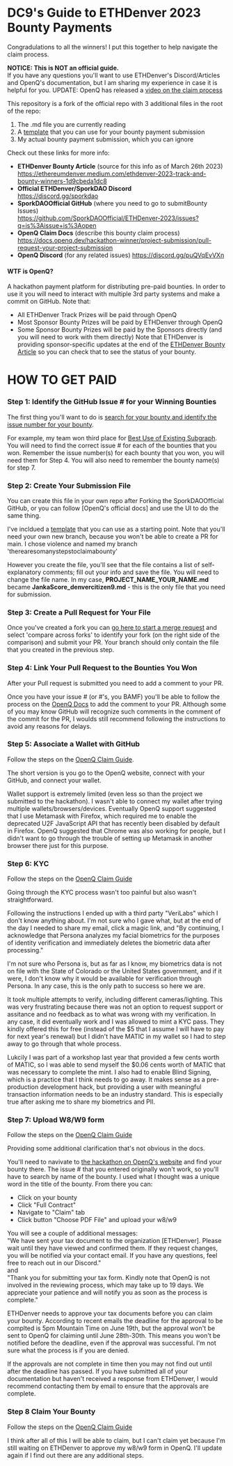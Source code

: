 # DC9's Guide to ETHDenver 2023 Bounty Payments  

Congradulations to all the winners!  I put this together to help navigate the claim process.  

**NOTICE: This is NOT an official guide.**  
If you have any questions you'll want to use ETHDenver's Discord/Articles and OpenQ's documentation, but I am sharing my experience in case it is helpful for you.
UPDATE: OpenQ has released a [video on the claim process](https://www.youtube.com/watch?v=u93pTyhW9SY)

This repository is a fork of the official repo with 3 additional files in the root of the repo:
1. The .md file you are currently reading
2. A [template](https://raw.githubusercontent.com/denvercitizen9/ETHDenver-2023/main/PROJECT_NAME_YOUR_NAME.md) that you can use for your bounty payment submission
3. My actual bounty payment submission, which you can ignore

Check out these links for more info:

* **ETHDenver Bounty Article** (source for this info as of March 26th 2023)  
	https://ethereumdenver.medium.com/ethdenver-2023-track-and-bounty-winners-1d9cbeda1dc8  
* **Official ETHDenver/SporkDAO Discord**  
	https://discord.gg/sporkdao  
* **SporkDAOOfficial GitHub** (where you need to go to submitBounty Issues)    
	https://github.com/SporkDAOOfficial/ETHDenver-2023/issues?q=is%3Aissue+is%3Aopen  
* **OpenQ Claim Docs** (describe this bounty claim process)  
	https://docs.openq.dev/hackathon-winner/project-submission/pull-request-your-project-submission  
* **OpenQ Discord** (for any related issues)
	https://discord.gg/puQVqEvVXn  

#### WTF is OpenQ?
A hackathon payment platform for distributing pre-paid bounties.  In order to use it you will need to interact with multiple 3rd party systems and make a commit on GitHub.  Note that:
 - All ETHDenver Track Prizes will be paid through OpenQ
 - Most Sponsor Bounty Prizes will be paid by ETHDenver through OpenQ
 - Some Sponsor Bounty Prizes will be paid by the Sponsors directly (and you will need to work with them directly)
Note that ETHDenver is providing sponsor-specific updates at the end of the [ETHDenver Bounty Article](https://ethereumdenver.medium.com/ethdenver-2023-track-and-bounty-winners-1d9cbeda1dc8) so you can check that to see the status of your bounty.

# HOW TO GET PAID

### Step 1: Identify the GitHub Issue # for your Winning Bounties
The first thing you'll want to do is [search for your bounty and identify the issue number for your bounty](https://github.com/SporkDAOOfficial/ETHDenver-2023/issues).  

For example, my team won third place for [Best Use of Existing Subgraph](https://github.com/SporkDAOOfficial/ETHDenver-2023/issues/17).  You will need to find the correct issue # for each of the bounties that you won.  Remember the issue number(s) for each bounty that you won, you will need them for Step 4.  You will also need to remember the bounty name(s) for step 7.  

### Step 2: Create Your Submission File

You can create this file in your own repo after Forking the SporkDAOOfficial GitHub, or you can follow [OpenQ's official docs] and use the UI to do the same thing.  

I've incldued a [template](https://raw.githubusercontent.com/denvercitizen9/ETHDenver-2023/main/PROJECT_NAME_YOUR_NAME.md) that you can use as a starting point.  Note that you'll need your own new branch, because you won't be able to create a PR for main.  I chose violence and named my branch 'therearesomanystepstoclaimabounty'

However you create the file, you'll see that the file contains a list of self-explanatory comments; fill out your info and save the file.  You will need to change the file name.  In my case, **PROJECT_NAME_YOUR_NAME.md** became **JankaScore_denvercitizen9.md** - this is the only file that you need for submission.

### Step 3: Create a Pull Request for Your File

Once you've created a fork you can [go here to start a merge request](https://github.com/SporkDAOOfficial/ETHDenver-2023/compare/main...SporkDAOOfficial:ETHDenver-2023:main) and select 'compare across forks' to identify your fork (on the right side of the comparison) and submit your PR.  Your branch should only contain the file that you created in the previous step.

### Step 4: Link Your Pull Request to the Bounties You Won
After your Pull request is submitted you need to add a comment to your PR.  

Once you have your issue # (or #'s, you BAMF) you'll be able to follow the process on the [OpenQ Docs](https://docs.openq.dev/hackathon-winner/project-submission/pull-request-your-project-submission#link-your-pull-request-to-the-bounties-you-won) to add the comment to your PR.  Although some of you may know GitHub will recognize such comments in the comment of the commit for the PR, I woulds still recommend following the instructions to avoid any reasons for delays.

### Step 5: Associate a Wallet with GitHub
Follow the steps on the [OpenQ Claim Guide](https://docs.openq.dev/hackathon-winner/preparing-to-claim/associate-wallet-with-github).   
  
The short version is you go to the OpenQ website, connect with your GitHub, and connect your wallet.  

Wallet support is extremely limited (even less so than the project we submitted to the hackathon).  I wasn't able to connect my wallet after trying multiple wallets/browsers/devices.  Eventually OpenQ support suggested that I use Metamask with Firefox, which required me to enable the deprecated U2F JavaScript API that has recently been disabled by default in Firefox.  OpenQ suggested that Chrome was also working for people, but I didn't want to go through the trouble of setting up Metamask in another browser there just for this purpose.  

### Step 6: KYC  
Follow the steps on the [OpenQ Claim Guide](https://docs.openq.dev/hackathon-winner/preparing-to-claim/kyc-know-your-customer)  

Going through the KYC process wasn't too painful but also wasn't straightforward.  

Following the instructions I ended up with a third party "VeriLabs" which I don't know anything about.  I'm not sure who I gave what, but at the end of the day I needed to share my email, click a magic link, and "By continuing, I acknowledge that Persona analyzes my facial biometrics for the purposes of identity verification and immediately deletes the biometric data after processing."  

I'm not sure who Persona is, but as far as I know, my biometrics data is not on file with the State of Colorado or the United States government, and if it were, I don't know why it would be available for verification through Persona.  In any case, this is the only path to success so here we are.  

It took multiple attempts to verify, including different cameras/lighting.  This was very frustrating because there was not an option to request support or assitance and no feedback as to what was wrong with my verification.  In any case, it did eventually work and I was allowed to mint a KYC pass.  They kindly offered this for free (instead of the $5 that I assume I will have to pay for next year's renewal) but I didn't have MATIC in my wallet so I had to step away to go through that whole process.  

Lukcily I was part of a workshop last year that provided a few cents worth of MATIC, so I was able to send myself the $0.06 cents worth of MATIC that was necessary to complete the mint.  I also had to enable Blind Signing, which is a practice that I think needs to go away.  It makes sense as a pre-production development hack, but providing a user with meaningful transaction information needs to be an industry standard.  This is especially true after asking me to share my biometrics and PII.  

### Step 7: Upload W8/W9 form 
Follow the steps on the [OpenQ Claim Guide](https://docs.openq.dev/hackathon-winner/preparing-to-claim/upload-w8-w9-form)  

Providing some additional clarification that's not obvious in the docs.   

You'll need to navivate to [the hackathon on OpenQ's website](https://openq.dev/repo/SporkDAOOfficial/ETHDenver-2023) and find your bounty there.  The issue # that you entered originally won't work, so you'll have to search by name of the bounty.  I used what I thought was a unique word in the title of the bounty.  From there you can: 
 * Click on your bounty  
 * Click "Full Contract"  
 * Navigate to "Claim" tab  
 * Click button "Choose PDF File" and upload your w8/w9    
 
You will see a couple of additional messages:  
"We have sent your tax document to the organization [ETHDenver]. Please wait until they have viewed and confirmed them. If they request changes, you will be notified via your contact email. If you have any questions, feel free to reach out in our Discord."   
and  
"Thank you for submitting your tax form. Kindly note that OpenQ is not involved in the reviewing process, which may take up to 19 days. We appreciate your patience and will notify you as soon as the process is complete."  

ETHDenver needs to approve your tax documents before you can claim your bounty.  According to recent emails the deadline for the approval to be complted is 5pm Mountain Time on June 19th, but the approval won't be sent to OpenQ for claiming until June 28th-30th.  This means you won't be notified before the deadline, even if the approval was successful.  I'm not sure what the process is if you are denied.  

If the approvals are not complete in time then you may not find out until after the deadline has passed.  If you have submitted all of your documentation but haven't received a response from ETHDenver, I would recommend contacting them by email to ensure that the approvals are complete.  
	
### Step 8 Claim Your Bounty  
Follow the steps on the [OpenQ Claim Guide](https://docs.openq.dev/hackathon-winner/claim-your-prize-amount)

I think after all of this I will be able to claim, but I can't claim yet because I'm still waiting on ETHDenver to approve my w8/w9 form in OpenQ.  I'll update again if I find out there are any additional steps.  
